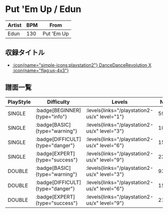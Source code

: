 # Put 'Em Up / Edun

|Artist|BPM|From|
|------|---|----|
|Edun|130|Put 'Em Up|

## 収録タイトル

- [:icon{name="simple-icons:playstation2"} DanceDanceRevolution X :icon{name="flag:us-4x3"}](/playstation2-us/x)

## 譜面一覧

|PlayStyle|Difficulty|Levels|Notes|Movie|
|---------|----------|------|-----|-----|
|SINGLE| :badge[BEGINNER]{type="info"}| :levels{links="/playstation2-us/x" level="1"}|59/0||
|SINGLE| :badge[BASIC]{type="warning"}| :levels{links="/playstation2-us/x" level="3"}|105/2||
|SINGLE| :badge[DIFFICULT]{type="danger"}| :levels{links="/playstation2-us/x" level="6"}|159/5||
|SINGLE| :badge[EXPERT]{type="success"}| :levels{links="/playstation2-us/x" level="9"}|230/10||
|DOUBLE| :badge[BASIC]{type="warning"}| :levels{links="/playstation2-us/x" level="3"}|93/2||
|DOUBLE| :badge[DIFFICULT]{type="danger"}| :levels{links="/playstation2-us/x" level="6"}|154/14||
|DOUBLE| :badge[EXPERT]{type="success"}| :levels{links="/playstation2-us/x" level="9"}|213/3||
